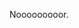 <!DOCTYPE html PUBLIC "-//W3C//DTD XHTML 1.0 Strict//EN" "http://www.w3.org/TR/xhtml1/DTD/xhtml1-strict.dtd">
<html>
<head>
<title>Test HTML File</title>
<meta http-equiv="Content-Type" content="text/html;charset=utf-8" />
</head>
<body>

<p>Nooooooooor.</p>

</body>
</html>
